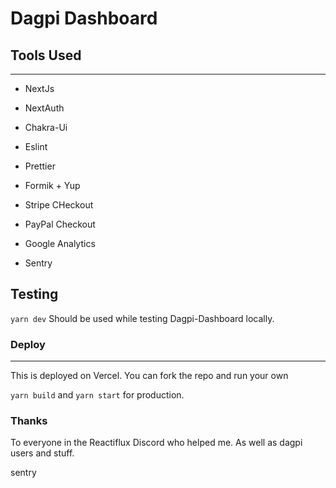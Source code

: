 # Dagpi Dashboard

## Tools Used

---

-   NextJs

-   NextAuth

-   Chakra-Ui

-   Eslint

-   Prettier

-   Formik + Yup

-   Stripe CHeckout

-   PayPal Checkout

-   Google Analytics

-   Sentry

## Testing

`yarn dev`
Should be used while testing Dagpi-Dashboard locally.

### Deploy

---

This is deployed on Vercel. You can fork the repo and run your own

`yarn build` and `yarn start` for production.

### Thanks

To everyone in the Reactiflux Discord who helped me. As well as dagpi users and stuff.

sentry
